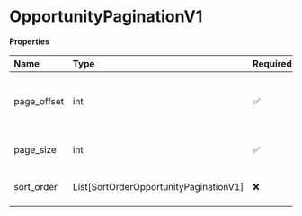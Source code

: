 # OpportunityPaginationV1

**Properties**

| Name        | Type                                   | Required | Description                                      |
| :---------- | :------------------------------------- | :------- | :----------------------------------------------- |
| page_offset | int                                    | ✅       | The page number to fetch, starts counting from 1 |
| page_size   | int                                    | ✅       | The size of the page to fetch                    |
| sort_order  | List[SortOrderOpportunityPaginationV1] | ❌       | The list of sorting rules                        |

<!-- This file was generated by liblab | https://liblab.com/ -->
